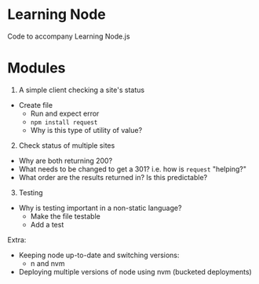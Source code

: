 # Learning Node

Code to accompany Learning Node.js

# Modules

01. A simple client checking a site's status
  * Create file
	* Run and expect error
	* `npm install request`
	* Why is this type of utility of value?

02. Check status of multiple sites
  * Why are both returning 200?
  * What needs to be changed to get a 301? i.e. how is `request` "helping?"
  * What order are the results returned in? Is this predictable?

03. Testing
  * Why is testing important in a non-static language?
	* Make the file testable
	* Add a test


Extra:
* Keeping node up-to-date and switching versions:
  * n and nvm
* Deploying multiple versions of node using nvm (bucketed deployments)